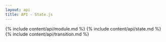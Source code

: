 ```yaml
---
layout: api
title: API - State.js
---
```


{% include content/api/module.md %}
{% include content/api/state.md %}
{% include content/api/transition.md %}

